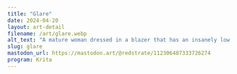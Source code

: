 ```yaml
---
title: "Glare"
date: 2024-04-20
layout: art-detail
filename: /art/glare.webp
alt_text: "A mature woman dressed in a blazer that has an insanely low neckline. Her hair is parted, and she's holding her hips in both of her hands while glaring at you."
slug: glare
mastodon_url: https://mastodon.art/@redstrate/112306487333726274
program: Krita
---
```

